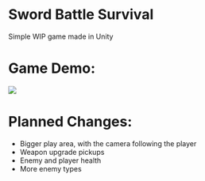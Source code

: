 # Sword Battle Survival
 Simple WIP game made in Unity

# Game Demo:
![](https://github.com/Your_Repository_Name/Your_GIF_Name.gif)

# Planned Changes:
- Bigger play area, with the camera following the player
- Weapon upgrade pickups
- Enemy and player health
- More enemy types

